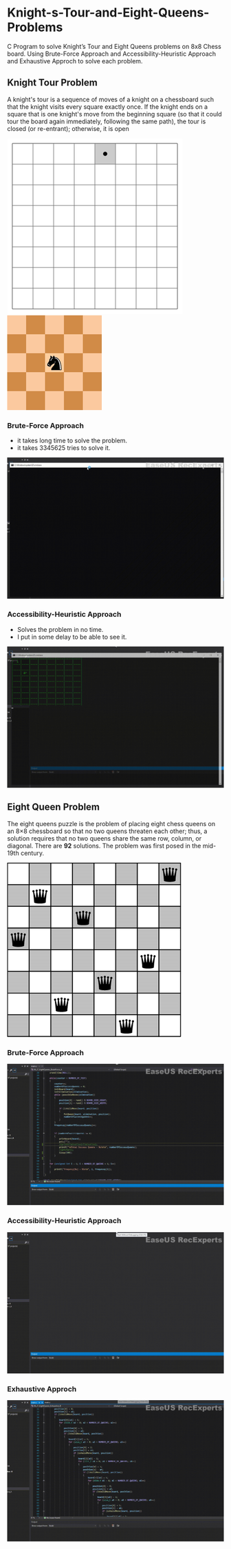 # Knight-s-Tour-and-Eight-Queens-Problems
C Program to solve Knight’s Tour and Eight Queens problems on 8x8 Chess board. Using Brute-Force Approach and Accessibility-Heuristic Approach and Exhaustive Approch to solve each problem.

## **Knight Tour Problem**
A knight's tour is a sequence of moves of a knight on a chessboard such that the knight visits every square exactly once. If the knight ends on a square that is one knight's move from the beginning square (so that it could tour the board again immediately, following the same path), the tour is closed (or re-entrant); otherwise, it is open

<img src="/img/Knight's_tour.gif">

<img src="/img/Knight's_tour2.gif">

### **Brute-Force Approach**
- it takes long time to solve the problem.
- it takes 3345625 tries to solve it.

<img src="/img/Knight-BurteForce.gif">

### **Accessibility-Heuristic Approach**
- Solves the problem in no time.
- I put in some delay to be able to see it.

<img src="/img/Knight-Heuristic.gif">

## **Eight Queen Problem**
The eight queens puzzle is the problem of placing eight chess queens on an 8×8 chessboard so that no two queens threaten each other; thus, a solution requires that no two queens share the same row, column, or diagonal. There are **92** solutions. The problem was first posed in the mid-19th century.

<img src="/img/8Queen.png">

### **Brute-Force Approach**
<img src="/img/8Queen-BurteForce.gif">

### **Accessibility-Heuristic Approach**
<img src="/img/8Queen-Heuristic.gif">

### **Exhaustive Approch**
<img src="/img/8Queen-Exhaustive.gif">

